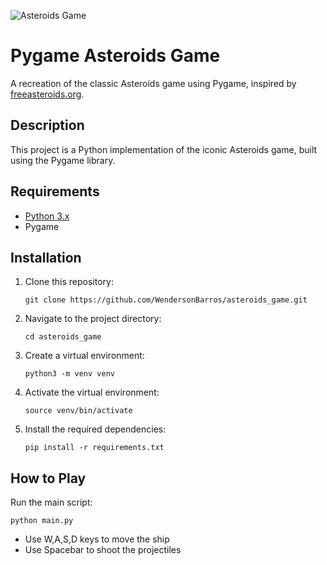 ![Asteroids Game](https://github.com/user-attachments/assets/432265f6-8f36-447c-a9f8-2de754963e60)

# Pygame Asteroids Game

A recreation of the classic Asteroids game using Pygame, inspired by [freeasteroids.org](https://freeasteroids.org/).

## Description

This project is a Python implementation of the iconic Asteroids game, built using the Pygame library. 

## Requirements

- [Python 3.x](https://www.python.org/downloads/)
- Pygame

## Installation

1. Clone this repository:
   
   ```
   git clone https://github.com/WendersonBarros/asteroids_game.git
   ```
2. Navigate to the project directory:
   
   ```
   cd asteroids_game
   ```
3. Create a virtual environment:
   
   ```
   python3 -m venv venv
   ```
4. Activate the virtual environment:
   
   ```
   source venv/bin/activate
   ```
5. Install the required dependencies:
   
   ```
   pip install -r requirements.txt
   ```

## How to Play

Run the main script:

```
python main.py
```

- Use W,A,S,D keys to move the ship
- Use Spacebar to shoot the projectiles
